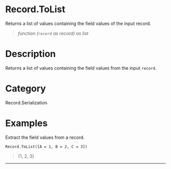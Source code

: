 # Record.ToList
Returns a list of values containing the field values of the input record.
> _function (<code>record</code> as record) as list_

# Description 
Returns a list of values containing the field values from the input <code>record</code>.
# Category 
Record.Serialization
# Examples 
Extract the field values from a record.
```
Record.ToList([A = 1, B = 2, C = 3])
```
> {1, 2, 3}

***
